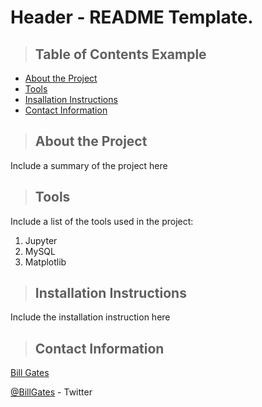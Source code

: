 # Header - README Template.

>## Table of Contents Example
* [About the Project](#about_the_project)
* [Tools](#tools)
* [Insallation Instructions](#Installation)
* [Contact Information](#contact_information)
  

<a class="anchor" id="about_the_project"></a>
>## About the Project
Include a summary of the project here

<a class="anchor" id="tools"></a>
>## Tools
Include a list of the tools used in the project:
1. Jupyter
2. MySQL
3. Matplotlib

<a class="anchor" id="Installation"></a>
>## Installation Instructions
Include the installation instruction here

<a class="anchor" id="contact_information"></a>
>## Contact Information
[Bill Gates](https://linkedin.com/in/williamhgates/detail/recent-activity/posts/)

[@BillGates](https://twitter.com/BillGates) - Twitter



